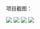 项目截图：

<div>
  <img src="http://cppics.b0.upaiyun.com/xiaochengxu/1.png" style="display:none"/>
  <img src="http://cppics.b0.upaiyun.com/xiaochengxu/2.png"/>
  <img src="http://cppics.b0.upaiyun.com/xiaochengxu/3.png"/>
  <img src="http://cppics.b0.upaiyun.com/xiaochengxu/4.png"/>
  <img src="http://cppics.b0.upaiyun.com/xiaochengxu/5.png"/>
</div>

